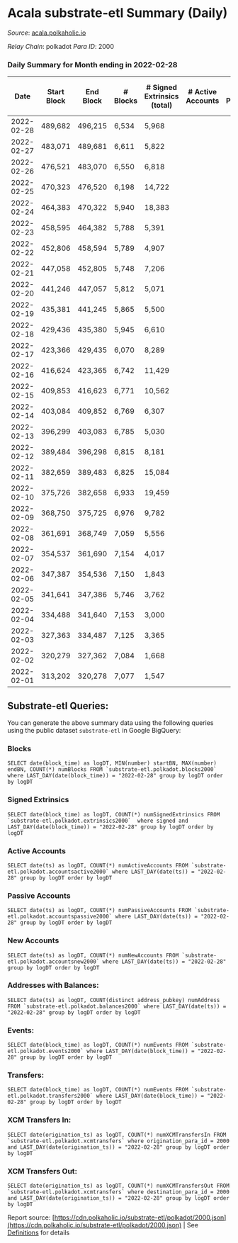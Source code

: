 # Acala substrate-etl Summary (Daily)

_Source_: [acala.polkaholic.io](https://acala.polkaholic.io)

*Relay Chain*: polkadot
*Para ID*: 2000



### Daily Summary for Month ending in 2022-02-28


| Date | Start Block | End Block | # Blocks | # Signed Extrinsics (total) | # Active Accounts | # Passive | # New | # Addresses with Balances | # Events | # Transfers | # XCM Transfers In | # XCM Transfers Out | Issues | 
| ---- | ----------- | --------- | -------- | --------------------------- | ----------------- | --------- | ----- | ------------------------- | -------- | ----------- | ------------------ | ------------------- | ------ |
| 2022-02-28 | 489,682 | 496,215 | 6,534 | 5,968 |  |  |  | 147,203 | 72,766 | 9,511 ($3,860,842.07) |   |   |  |
| 2022-02-27 | 483,071 | 489,681 | 6,611 | 5,822 |  |  |  | 146,874 | 71,157 | 9,200 ($3,126,468.12) |   |   |  |
| 2022-02-26 | 476,521 | 483,070 | 6,550 | 6,818 |  |  |  | 146,537 | 76,860 | 10,012 ($3,617,026.12) |   |   |  |
| 2022-02-25 | 470,323 | 476,520 | 6,198 | 14,722 |  |  |  | 146,141 | 119,389 | 14,786 ($6,574,895.58) |   |   |  |
| 2022-02-24 | 464,383 | 470,322 | 5,940 | 18,383 |  |  |  | 144,938 | 142,827 | 17,876 ($8,352,641.83) |   |   |  |
| 2022-02-23 | 458,595 | 464,382 | 5,788 | 5,391 |  |  |  | 143,820 | 66,104 | 9,194 ($3,897,179.25) |   |   |  |
| 2022-02-22 | 452,806 | 458,594 | 5,789 | 4,907 |  |  |  | 143,666 | 65,893 | 9,181 ($5,514,259.16) |   |   |  |
| 2022-02-21 | 447,058 | 452,805 | 5,748 | 7,206 |  |  |  | 143,492 | 79,831 | 11,656 ($10,747,783.68) |   |   |  |
| 2022-02-20 | 441,246 | 447,057 | 5,812 | 5,071 |  |  |  | 143,250 | 67,875 | 9,310 ($10,540,009.78) |   |   |  |
| 2022-02-19 | 435,381 | 441,245 | 5,865 | 5,500 |  |  |  | 143,083 | 71,696 | 9,990 ($5,322,813.64) |   |   |  |
| 2022-02-18 | 429,436 | 435,380 | 5,945 | 6,610 |  |  |  | 142,904 | 80,687 | 11,408 ($6,929,564.51) |   |   |  |
| 2022-02-17 | 423,366 | 429,435 | 6,070 | 8,289 |  |  |  | 142,659 | 93,488 | 13,802 ($7,908,543.33) |   |   |  |
| 2022-02-16 | 416,624 | 423,365 | 6,742 | 11,429 |  |  |  | 142,444 | 126,296 | 19,339 ($17,217,326.44) |   |   |  |
| 2022-02-15 | 409,853 | 416,623 | 6,771 | 10,562 |  |  |  | 142,179 | 107,738 | 13,871 ($10,274,563.30) |   |   |  |
| 2022-02-14 | 403,084 | 409,852 | 6,769 | 6,307 |  |  |  | 141,924 | 76,872 | 9,384 ($10,971,970.82) |   |   |  |
| 2022-02-13 | 396,299 | 403,083 | 6,785 | 5,030 |  |  |  | 141,758 | 70,512 | 8,512 ($2,826,084.99) |   |   |  |
| 2022-02-12 | 389,484 | 396,298 | 6,815 | 8,181 |  |  |  | 141,665 | 92,103 | 12,114 ($6,046,786.47) |   |   |  |
| 2022-02-11 | 382,659 | 389,483 | 6,825 | 15,084 |  |  |  | 141,538 | 148,624 | 21,217 ($37,487,825.77) |   |   |  |
| 2022-02-10 | 375,726 | 382,658 | 6,933 | 19,459 |  |  |  | 141,232 | 181,987 | 23,665 ($77,172,193.84) |   |   |  |
| 2022-02-09 | 368,750 | 375,725 | 6,976 | 9,782 |  |  |  | 140,787 | 95,670 | 8,488 ($7,964,443.68) |   |   |  |
| 2022-02-08 | 361,691 | 368,749 | 7,059 | 5,556 |  |  |  | 140,297 | 57,184 | 3,932 ($632,468.49) |   |   |  |
| 2022-02-07 | 354,537 | 361,690 | 7,154 | 4,017 |  |  |  | 139,955 | 41,840 | 2,679 ($4,052,444.72) |   |   |  |
| 2022-02-06 | 347,387 | 354,536 | 7,150 | 1,843 |  |  |  | 139,686 | 27,181 | 1,280 ($179,350.59) |   |   |  |
| 2022-02-05 | 341,641 | 347,386 | 5,746 | 3,762 |  |  |  |  | 625,201 | 118,762 ($396,307.59) |   |   |  |
| 2022-02-04 | 334,488 | 341,640 | 7,153 | 3,000 |  |  |  | 135,092 | 32,336 | 2,177 ($550,060.99) |   |   |  |
| 2022-02-03 | 327,363 | 334,487 | 7,125 | 3,365 |  |  |  | 134,872 | 34,117 | 2,648 ($459,684.98) |   |   |  |
| 2022-02-02 | 320,279 | 327,362 | 7,084 | 1,668 |  |  |  | 134,685 | 24,395 | 1,019 ($406,281.46) |   |   |  |
| 2022-02-01 | 313,202 | 320,278 | 7,077 | 1,547 |  |  |  | 134,571 | 23,145 | 811 ($357,194.84) |   |   |  |

## Substrate-etl Queries:
You can generate the above summary data using the following queries using the public dataset `substrate-etl` in Google BigQuery:


### Blocks
```
SELECT date(block_time) as logDT, MIN(number) startBN, MAX(number) endBN, COUNT(*) numBlocks FROM `substrate-etl.polkadot.blocks2000`  where LAST_DAY(date(block_time)) = "2022-02-28" group by logDT order by logDT
```


### Signed Extrinsics
```
SELECT date(block_time) as logDT, COUNT(*) numSignedExtrinsics FROM `substrate-etl.polkadot.extrinsics2000`  where signed and LAST_DAY(date(block_time)) = "2022-02-28" group by logDT order by logDT
```


### Active Accounts
```
SELECT date(ts) as logDT, COUNT(*) numActiveAccounts FROM `substrate-etl.polkadot.accountsactive2000` where LAST_DAY(date(ts)) = "2022-02-28" group by logDT order by logDT
```


### Passive Accounts
```
SELECT date(ts) as logDT, COUNT(*) numPassiveAccounts FROM `substrate-etl.polkadot.accountspassive2000` where LAST_DAY(date(ts)) = "2022-02-28" group by logDT order by logDT
```


### New Accounts
```
SELECT date(ts) as logDT, COUNT(*) numNewAccounts FROM `substrate-etl.polkadot.accountsnew2000` where LAST_DAY(date(ts)) = "2022-02-28" group by logDT order by logDT
```


### Addresses with Balances:
```
SELECT date(ts) as logDT, COUNT(distinct address_pubkey) numAddress FROM `substrate-etl.polkadot.balances2000` where LAST_DAY(date(ts)) = "2022-02-28" group by logDT order by logDT
```


### Events:
```
SELECT date(block_time) as logDT, COUNT(*) numEvents FROM `substrate-etl.polkadot.events2000` where LAST_DAY(date(block_time)) = "2022-02-28" group by logDT order by logDT
```


### Transfers:
```
SELECT date(block_time) as logDT, COUNT(*) numEvents FROM `substrate-etl.polkadot.transfers2000` where LAST_DAY(date(block_time)) = "2022-02-28" group by logDT order by logDT
```


### XCM Transfers In:
```
SELECT date(origination_ts) as logDT, COUNT(*) numXCMTransfersIn FROM `substrate-etl.polkadot.xcmtransfers` where origination_para_id = 2000 and LAST_DAY(date(origination_ts)) = "2022-02-28" group by logDT order by logDT
```


### XCM Transfers Out:
```
SELECT date(origination_ts) as logDT, COUNT(*) numXCMTransfersOut FROM `substrate-etl.polkadot.xcmtransfers` where destination_para_id = 2000 and LAST_DAY(date(origination_ts)) = "2022-02-28" group by logDT order by logDT
```



Report source: [https://cdn.polkaholic.io/substrate-etl/polkadot/2000.json](https://cdn.polkaholic.io/substrate-etl/polkadot/2000.json) | See [Definitions](/DEFINITIONS.md) for details
